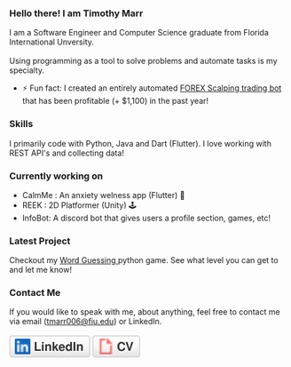 ### Hello there! I am Timothy Marr 

I am a Software Engineer and Computer Science graduate from Florida International Unversity. 
<br>
<br>
Using programming as a tool to solve problems and automate tasks is my specialty.

- ⚡ Fun fact: I created an entirely automated <a href = "https://seniorproject.cis.fiu.edu/seniorprojects/efort-efst/"> FOREX Scalping trading bot </a> that has been profitable (+ $1,100) in the past year!

### Skills
I primarily code with Python, Java and Dart (Flutter). I love working with REST API's and collecting data!

### Currently working on
<ul>
  <li>
  CalmMe : An anxiety welness app (Flutter) 🍃
  </li>
  <li>
  REEK : 2D Platformer (Unity) 🕹️
  </li>
  <li>
    InfoBot: A discord bot that gives users a profile section, games, etc!
  </li>
</ul>

### Latest Project
Checkout my <a href = "https://github.com/timmarr98/Word-Guessing">Word Guessing </a> python game. See what level you can get to and let me know! 

### Contact Me
If you would like to speak with me, about anything, feel free to contact me via email (tmarr006@fiu.edu) or LinkedIn.
<br>
<br>
<a href="https://www.linkedin.com/in/timothy-marr-26a041186/"><img src="imgs/linkedin.svg" alt="LinkedIn"></a>
<a href = "Resume_TimothyMarr (1).pdf"><img src = "imgs/cv.svg" alt = "Cv"></a>

 

<!--
**timmarr98/timmarr98** is a ✨ _special_ ✨ repository because its `README.md` (this file) appears on your GitHub profile.

Here are some ideas to get you started:

- 🔭 I’m currently working on ...
- 🌱 I’m currently learning ...
- 👯 I’m looking to collaborate on ...
- 🤔 I’m looking for help with ...
- 💬 Ask me about ...
- 📫 How to reach me: ...
- 😄 Pronouns: ...
- ⚡ Fun fact: ...
-->
